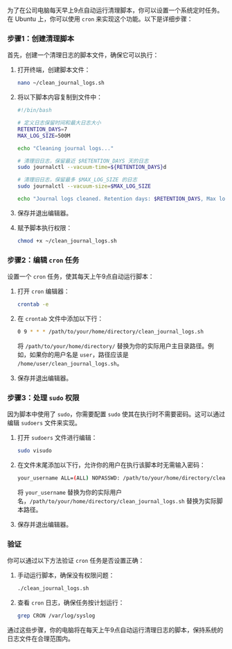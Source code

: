 为了在公司电脑每天早上9点自动运行清理脚本，你可以设置一个系统定时任务。在 Ubuntu 上，你可以使用 `cron` 来实现这个功能。以下是详细步骤：

### 步骤1：创建清理脚本
首先，创建一个清理日志的脚本文件，确保它可以执行：

1. 打开终端，创建脚本文件：

   ```sh
   nano ~/clean_journal_logs.sh
   ```

2. 将以下脚本内容复制到文件中：

   ```bash
   #!/bin/bash

   # 定义日志保留时间和最大日志大小
   RETENTION_DAYS=7
   MAX_LOG_SIZE=500M

   echo "Cleaning journal logs..."

   # 清理旧日志，保留最近 $RETENTION_DAYS 天的日志
   sudo journalctl --vacuum-time=${RETENTION_DAYS}d

   # 清理旧日志，保留最多 $MAX_LOG_SIZE 的日志
   sudo journalctl --vacuum-size=$MAX_LOG_SIZE

   echo "Journal logs cleaned. Retention days: $RETENTION_DAYS, Max log size: $MAX_LOG_SIZE"
   ```

3. 保存并退出编辑器。

4. 赋予脚本执行权限：

   ```sh
   chmod +x ~/clean_journal_logs.sh
   ```

### 步骤2：编辑 `cron` 任务
设置一个 `cron` 任务，使其每天上午9点自动运行脚本：

1. 打开 `cron` 编辑器：

   ```sh
   crontab -e
   ```

2. 在 `crontab` 文件中添加以下行：

   ```sh
   0 9 * * * /path/to/your/home/directory/clean_journal_logs.sh
   ```

   将 `/path/to/your/home/directory/` 替换为你的实际用户主目录路径。例如，如果你的用户名是 `user`，路径应该是 `/home/user/clean_journal_logs.sh`。

3. 保存并退出编辑器。

### 步骤3：处理 `sudo` 权限
因为脚本中使用了 `sudo`，你需要配置 `sudo` 使其在执行时不需要密码。这可以通过编辑 `sudoers` 文件来实现。

1. 打开 `sudoers` 文件进行编辑：

   ```sh
   sudo visudo
   ```

2. 在文件末尾添加以下行，允许你的用户在执行该脚本时无需输入密码：

   ```sh
   your_username ALL=(ALL) NOPASSWD: /path/to/your/home/directory/clean_journal_logs.sh
   ```

   将 `your_username` 替换为你的实际用户名，`/path/to/your/home/directory/clean_journal_logs.sh` 替换为实际脚本路径。

3. 保存并退出编辑器。

### 验证
你可以通过以下方法验证 `cron` 任务是否设置正确：

1. 手动运行脚本，确保没有权限问题：

   ```sh
   ./clean_journal_logs.sh
   ```

2. 查看 `cron` 日志，确保任务按计划运行：

   ```sh
   grep CRON /var/log/syslog
   ```

通过这些步骤，你的电脑将在每天上午9点自动运行清理日志的脚本，保持系统的日志文件在合理范围内。
